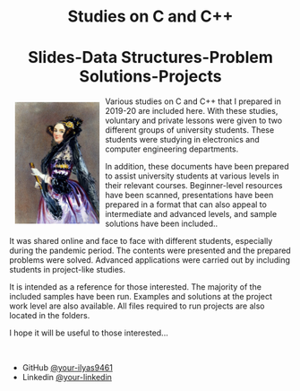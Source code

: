 

<p  align="left" >
 <h1 align="center">Studies on C and C++</h1>
<h1 align="center">Slides-Data Structures-Problem Solutions-Projects</h1>

<img src="img/ada.jpg" alt="pelus" width="30%" height="20%" align="left" style="margin:10px">
</p>


Various studies on C and C++ that I prepared in 2019-20 are included here. With these studies, voluntary and private lessons were given to two different groups of university students. These students were studying in electronics and computer engineering departments.

In addition, these documents have been prepared to assist university students at various levels in their relevant courses. Beginner-level resources have been scanned, presentations have been prepared in a format that can also appeal to intermediate and advanced levels, and sample solutions have been included..

It was shared online and face to face with different students, especially during the pandemic period. The contents were presented and the prepared problems were solved. Advanced applications were carried out by including students in project-like studies.


It is intended as a reference for those interested. The majority of the included samples have been run. Examples and solutions at the project work level are also available. All files required to run projects are also located in the folders.


I hope it will be useful to those interested...

<br>

- GitHub [@your-ilyas9461](https://github.com/ilyas9461)
- Linkedin [@your-linkedin](https://www.linkedin.com/in/ilyas-yagcioglu/)
